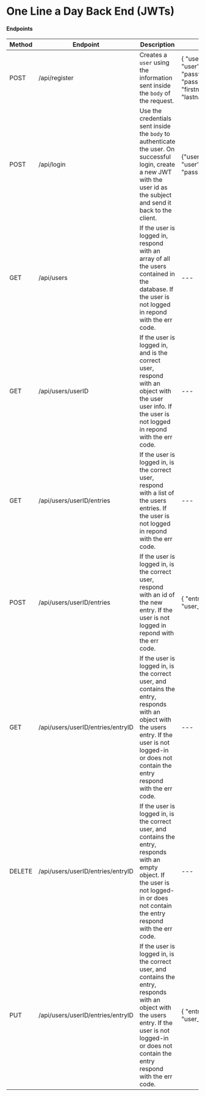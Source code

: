 # One Line a Day Back End (JWTs)

#### Endpoints

| Method | Endpoint      | Description                                                                   | body                  |
| ------ | ------------- | ----------------------------------------------------------------------------- | --------------------- |
| POST   | /api/register | Creates a `user` using the information sent inside the `body` of the request. | { "username": "user", "password": "pass", "firstname": "first", "lastname": "last" } |
| POST   | /api/login | Use the credentials sent inside the `body` to authenticate the user. On successful login, create a new JWT with the user id as the subject and send it back to the client.| {"username": "user","password": "pass"} |
| GET    | /api/users | If the user is logged in, respond with an array of all the users contained in the database. If the user is not logged in repond with the err code. | --- |
| GET    | /api/users/userID | If the user is logged in, and is the correct user, respond with an object with the user user info. If the user is not logged in repond with the err code. | --- |
| GET    | /api/users/userID/entries | If the user is logged in, is the correct user, respond with a list of the users entries. If the user is not logged in repond with the err code. | --- |
| POST   | /api/users/userID/entries | If the user is logged in, is the correct user, respond with an id of the new entry. If the user is not logged in repond with the err code. |{ "entry": "entry", "user_id": "id" }|
| GET    | /api/users/userID/entries/entryID | If the user is logged in, is the correct user, and contains the entry, responds with an object with the users entry. If the user is not logged-in or does not contain the entry respond with the err code. | --- |
| DELETE | /api/users/userID/entries/entryID | If the user is logged in, is the correct user, and contains the entry, responds with an empty object. If the user is not logged-in or does not contain the entry respond with the err code. | --- |
| PUT    | /api/users/userID/entries/entryID | If the user is logged in, is the correct user, and contains the entry, responds with an object with the users entry. If the user is not logged-in or does not contain the entry respond with the err code. | { "entry": "entry", "user_id": "id" } |
